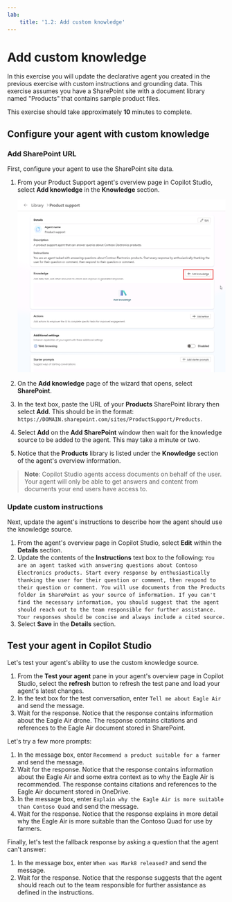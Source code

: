 ```yaml
---
lab:
    title: '1.2: Add custom knowledge'
---
```


# Add custom knowledge

In this exercise you will update the declarative agent you created in the previous exercise with custom instructions and grounding data. This exercise assumes you have a SharePoint site with a document library named "Products" that contains sample product files.

This exercise should take approximately **10** minutes to complete.

## Configure your agent with custom knowledge

### Add SharePoint URL

First, configure your agent to use the SharePoint site data.

1. From your Product Support agent's overview page in Copilot Studio, select **Add knowledge** in the **Knowledge** section.

    ![Screenshot of Copilot Studio in Microsoft Edge highlighting the Add knowledge button for the Product support agent.](../Media/product-support-add-knowledge.png)

1. On the **Add knowledge** page of the wizard that opens, select **SharePoint**.
1. In the text box, paste the URL of your **Products** SharePoint library then select **Add**. This should be in the format: `https://DOMAIN.sharepoint.com/sites/ProductSupport/Products`.

1. Select **Add** on the **Add SharePoint** window then wait for the knowledge source to be added to the agent. This may take a minute or two.
1. Notice that the **Products** library is listed under the **Knowledge** section of the agent's overview information.

> **Note**: Copilot Studio agents access documents on behalf of the user. Your agent will only be able to get answers and content from documents your end users have access to.

### Update custom instructions

Next, update the agent's instructions to describe how the agent should use the knowledge source.

1. From the agent's overview page in Copilot Studio, select **Edit** within the **Details** section.
1. Update the contents of the **Instructions** text box to the following: `You are an agent tasked with answering questions about Contoso Electronics products. Start every response by enthusiastically thanking the user for their question or comment, then respond to their question or comment. You will use documents from the Products folder in SharePoint as your source of information. If you can't find the necessary information, you should suggest that the agent should reach out to the team responsible for further assistance. Your responses should be concise and always include a cited source.`
1. Select **Save** in the **Details** section.

## Test your agent in Copilot Studio

Let's test your agent's ability to use the custom knowledge source.

1. From the **Test your agent** pane in your agent's overview page in Copilot Studio, select the **refresh** button to refresh the test pane and load your agent's latest changes.
1. In the text box for the test conversation, enter `Tell me about Eagle Air` and send the message.
1. Wait for the response. Notice that the response contains information about the Eagle Air drone. The response contains citations and references to the Eagle Air document stored in SharePoint.

Let's try a few more prompts:

1. In the message box, enter `Recommend a product suitable for a farmer` and send the message.
1. Wait for the response. Notice that the response contains information about the Eagle Air and some extra context as to why the Eagle Air is recommended. The response contains citations and references to the Eagle Air document stored in OneDrive.
1. In the message box, enter `Explain why the Eagle Air is more suitable than Contoso Quad` and send the message.
1. Wait for the response. Notice that the response explains in more detail why the Eagle Air is more suitable than the Contoso Quad for use by farmers.

Finally, let's test the fallback response by asking a question that the agent can't answer:

1. In the message box, enter `When was Mark8 released?` and send the message.
1. Wait for the response. Notice that the response suggests that the agent should reach out to the team responsible for further assistance as defined in the instructions.
